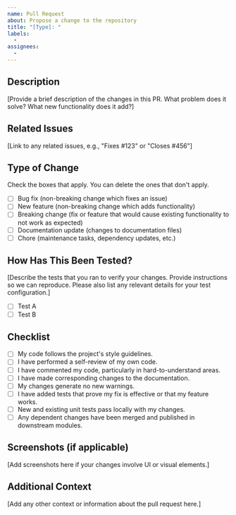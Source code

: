 ```yaml
---
name: Pull Request
about: Propose a change to the repository
title: "[Type]: "
labels:
  - 
assignees:
  - 
---
```


## Description

[Provide a brief description of the changes in this PR. What problem does it solve? What new functionality does it add?]

## Related Issues

[Link to any related issues, e.g., "Fixes #123" or "Closes #456"]

## Type of Change

Check the boxes that apply. You can delete the ones that don't apply.

- [ ] Bug fix (non-breaking change which fixes an issue)
- [ ] New feature (non-breaking change which adds functionality)
- [ ] Breaking change (fix or feature that would cause existing functionality to not work as expected)
- [ ] Documentation update (changes to documentation files)
- [ ] Chore (maintenance tasks, dependency updates, etc.)

## How Has This Been Tested?

[Describe the tests that you ran to verify your changes. Provide instructions so we can reproduce. Please also list any relevant details for your test configuration.]

- [ ] Test A
- [ ] Test B

## Checklist

- [ ] My code follows the project's style guidelines.
- [ ] I have performed a self-review of my own code.
- [ ] I have commented my code, particularly in hard-to-understand areas.
- [ ] I have made corresponding changes to the documentation.
- [ ] My changes generate no new warnings.
- [ ] I have added tests that prove my fix is effective or that my feature works.
- [ ] New and existing unit tests pass locally with my changes.
- [ ] Any dependent changes have been merged and published in downstream modules.

## Screenshots (if applicable)

[Add screenshots here if your changes involve UI or visual elements.]

## Additional Context

[Add any other context or information about the pull request here.]


